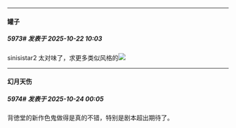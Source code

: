 ﻿
*****

####  罐子  
##### 5973#       发表于 2025-10-22 10:03

sinisistar2 太对味了，求更多类似风格的<img src="https://static.stage1st.com/image/smiley/face2017/018.png" referrerpolicy="no-referrer">


*****

####  幻月天伤  
##### 5974#       发表于 2025-10-24 00:05

背徳堂的新作色鬼做得是真的不错，特别是剧本超出期待了。

